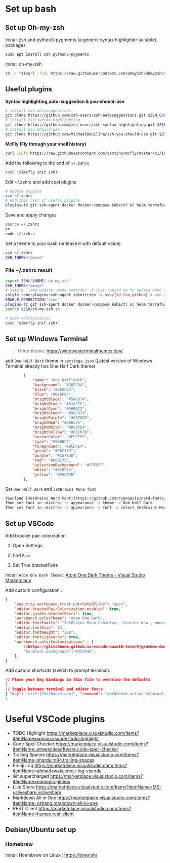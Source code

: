 # Set up bash

## Set up Oh-my-zsh

Install zsh and python3-pygments (a generic syntax highlighter suitable) packages

```bash
sudo apt install zsh python3-pygments
```

Install oh-my-zsh

```bash
sh -c "$(curl -fsSL https://raw.githubusercontent.com/ohmyzsh/ohmyzsh/master/tools/install.sh)"
```

## Useful plugins

**Syntax highlighting,auto-suggestion & you-should-use**

```bash
# Install zsh-autosuggestions
git clone https://github.com/zsh-users/zsh-autosuggestions.git $ZSH_CUSTOM/plugins/zsh-autosuggestions
# Install zsh-syntax-highlighting
git clone https://github.com/zsh-users/zsh-syntax-highlighting.git $ZSH_CUSTOM/plugins/zsh-syntax-highlighting
# Install you-should-use
git clone https://github.com/MichaelAquilina/zsh-you-should-use.git $ZSH_CUSTOM/plugins/you-should-use
```

**McFly (Fly through your shell history)**

```bash
curl -LSfs https://raw.githubusercontent.com/cantino/mcfly/master/ci/install.sh | sh -s -- --git cantino/mcfly
```

Add the following to the end of `~/.zshrc`

```bash
eval "$(mcfly init zsh)"
```

Edit ~/.zshrc  and add cool plugins

```bash
# Update plugins
vim ~/.zshrc
# Add this list of useful plugins 
plugins=(z git ssh-agent docker docker-compose kubectl oc helm terraform colorize ubuntu ng npm you-should-use zsh-autosuggestions zsh-syntax-highlighting)
```

Save and apply changes

```bash
source ~/.zshrc 
or
code ~/.zshrc
```

Set a theme to your bash (or leave it with default value)

```bash
vim ~/.zshrc
ZSH_THEME="amuse"
```

### File ~/.zshrc result

```bash
export ZSH="$HOME/.oh-my-zsh"
ZSH_THEME="amuse"
# zstyle ':omz:update' mode reminder  # just remind me to update when it's time
zstyle :omz:plugins:ssh-agent identities ~/.ssh/{id_rsa,github} # add several keys to ssh-agent
ENABLE_CORRECTION="true"
plugins=(z git ssh-agent docker docker-compose kubectl oc helm terraform colorize ubuntu ng npm you-should-use zsh-autosuggestions zsh-syntax-highlighting)
source $ZSH/oh-my-zsh.sh

# User configuration
eval "$(mcfly init zsh)"
```

## Set up Windows Terminal

> Other theme: <https://windowsterminalthemes.dev/>

add `One Half Dark` theme in `settings.json` (Latest version of Windows Terminal already has One Half Dark theme)

```json
        {
            "name": "One Half Dark",
            "background": "#282C34",
            "black": "#282C34",
            "blue": "#61AFEF",
            "brightBlack": "#5A6374",
            "brightBlue": "#61AFEF",
            "brightCyan": "#56B6C2",
            "brightGreen": "#98C379",
            "brightPurple": "#C678DD",
            "brightRed": "#E06C75",
            "brightWhite": "#DCDFE4",
            "brightYellow": "#E5C07B",
            "cursorColor": "#FFFFFF",
            "cyan": "#56B6C2",
            "foreground": "#DCDFE4",
            "green": "#98C379",
            "purple": "#C678DD",
            "red": "#E06C75",
            "selectionBackground": "#FFFFFF",
            "white": "#DCDFE4",
            "yellow": "#E5C07B"
        },
```

Set  ``One Half Dark`` and  ``JetBrains Mono font``

```bash
download [JetBrains Nerd Font](https://github.com/ryanoasis/nerd-fonts/blob/master/patched-fonts/JetBrainsMono/Ligatures/Regular/complete/JetBrains%20Mono%20Regular%20Nerd%20Font%20Complete.ttf)
Then set font in <distro> -> appearance -> theme -> One Half Dark 
Then set font in <distro> -> appearance -> font -> select JetBrains Mono 
```

## Set up VSCode

Add bracket pair colorization

1. Open Settings

2. find ``Pair``

3. Set True bracketPairs

Install ``Atom One Dark Theme`` : [Atom One Dark Theme - Visual Studio Marketplace](https://marketplace.visualstudio.com/items?itemName=akamud.vscode-theme-onedark)

Add custom configuration :

```json
{
    "security.workspace.trust.untrustedFiles": "open",
    "editor.bracketPairColorization.enabled": true,
    "editor.guides.bracketPairs": true,
    "workbench.colorTheme": "Atom One Dark",
    "editor.fontFamily": "JetBrains Mono,Consolas, 'Courier New', monospace",
    "editor.fontSize": 13,
    "editor.fontWeight": "300",
    "editor.fontLigatures": true,
    "workbench.colorCustomizations" : {
        //https://glitchbone.github.io/vscode-base16-term/#/gruvbox-dark-soft
        "terminal.background":"#35364d",
    },
} 
```

Add custom shortcuts (switch to prompt terminal):

```json
// Place your key bindings in this file to override the defaults
[
// Toggle between terminal and editor focus
{ "key": "ctrl+[IntlBackslash]", "command": "workbench.action.terminal.focus"},
]
```

# Useful VSCode plugins

- TODO Highlight <https://marketplace.visualstudio.com/items?itemName=wayou.vscode-todo-highlight>
- Code Spell Checker <https://marketplace.visualstudio.com/items?itemName=streetsidesoftware.code-spell-checker>
- Trailing Spaces <https://marketplace.visualstudio.com/items?itemName=shardulm94.trailing-spaces>
- Emoji Log <https://marketplace.visualstudio.com/items?itemName=ahmadawais.emoji-log-vscode>
- Git supercharged <https://marketplace.visualstudio.com/items?itemName=eamodio.gitlens>
- Live Share <https://marketplace.visualstudio.com/items?itemName=MS-vsliveshare.vsliveshare>
- Markdown All in One <https://marketplace.visualstudio.com/items?itemName=yzhang.markdown-all-in-one>
- REST Client <https://marketplace.visualstudio.com/items?itemName=humao.rest-client>

## Debian/Ubuntu set up

### Homebrew

Install Homebrew on Linux : https://brew.sh/
